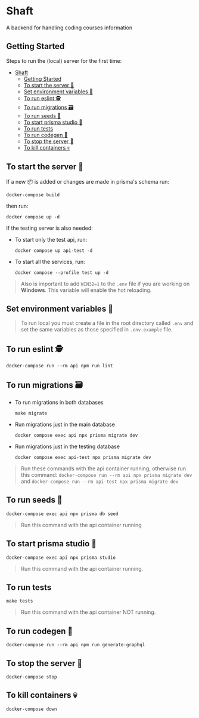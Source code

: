 # Shaft

A backend for handling coding courses information

## Getting Started

Steps to run the (local) server for the first time:

- [Shaft](#shaft)
  - [Getting Started](#getting-started)
  - [To start the server 🚀](#to-start-the-server-)
  - [Set environment variables :ninja:](#set-environment-variables-ninja)
  - [To run eslint :detective:](#to-run-eslint-detective)
  - [To run migrations 🗃️](#to-run-migrations-️)
  - [To run seeds :seedling:](#to-run-seeds-seedling)
  - [To start prisma studio :notebook:](#to-start-prisma-studio-notebook)
  - [To run tests](#to-run-tests)
  - [To run codegen :dizzy:](#to-run-codegen-dizzy)
  - [To stop the server 🛑](#to-stop-the-server-)
  - [To kill containers :skull:](#to-kill-containers-skull)

## To start the server 🚀

If a new :package: is added or changes are made in prisma's schema run:

```shell
docker-compose build
```

then run:

```shell
docker compose up -d
```

If the testing server is also needed:

- To start only the test api, run:

  ```shell
  docker compose up api-test -d
  ```

- To start all the services, run:

  ```shell
  docker compose --profile test up -d
  ```

> Also is important to add `WIN32=1` to the `.env` file if you are working on **Windows**. This variable will enable the hot reloading.

## Set environment variables :ninja:

> To run local you must create a file in the root directory called `.env` and set the same variables as those specified in `.env.example` file.

## To run eslint :detective:

```shell
docker-compose run --rm api npm run lint
```

## To run migrations 🗃️

- To run migrations in both databases

  ```shell
  make migrate
  ```

- Run migrations just in the main database

  ```shell
  docker compose exec api npx prisma migrate dev
  ```

- Run migrations just in the testing database

  ```shell
  docker compose exec api-test npx prisma migrate dev
  ```

> Run these commands with the api container running, otherwise run this command: `docker-compose run --rm api npx prisma migrate dev` and `docker-compose run --rm api-test npx prisma migrate dev`

## To run seeds :seedling:

```shell
docker-compose exec api npx prisma db seed
```

> Run this command with the api container running

## To start prisma studio :notebook:

```shell
docker-compose exec api npx prisma studio
```

> Run this command with the api container running.

## To run tests

```shell
make tests
```

> Run this command with the api container NOT running.

## To run codegen :dizzy:

```shell
docker-compose run --rm api npm run generate:graphql
```

## To stop the server 🛑

```shell
docker-compose stop
```

## To kill containers :skull:

```shell
docker-compose down
```
